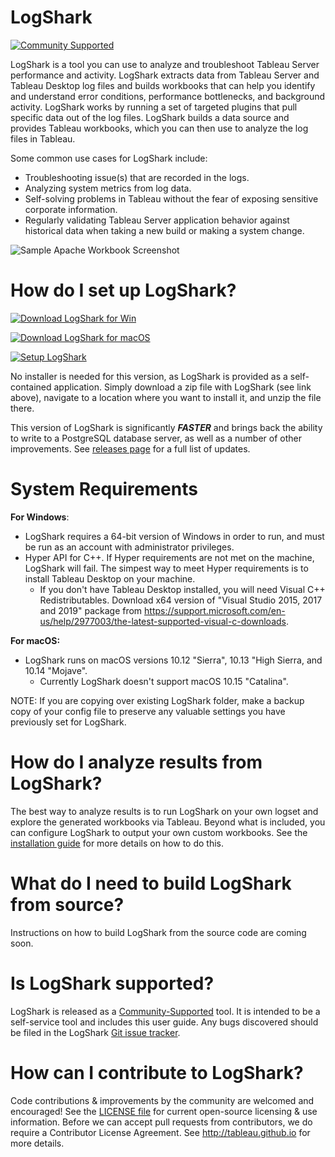 # LogShark
[![Community Supported](https://img.shields.io/badge/Support%20Level-Community%20Supported-457387.svg)](https://www.tableau.com/support-levels-it-and-developer-tools)

LogShark is a tool you can use to analyze and troubleshoot Tableau Server performance and activity. LogShark extracts data from Tableau Server and Tableau Desktop log files and builds workbooks that can help you identify and understand error conditions, performance bottlenecks, and background activity. LogShark works by running a set of targeted plugins that pull specific data out of the log files. LogShark builds a data source and provides Tableau workbooks, which you can then use to analyze the log files in Tableau.

Some common use cases for LogShark include: 
  * Troubleshooting issue(s) that are recorded in the logs. 
  * Analyzing system metrics from log data. 
  * Self-solving problems in Tableau without the fear of exposing sensitive corporate information. 
  * Regularly validating Tableau Server application behavior against historical data when taking a new build or making a system change.
  
![Sample Apache Workbook Screenshot](/Logshark.CLI/Resources/SampleScreenshot.png)

# How do I set up LogShark?

[![Download LogShark for Win](https://img.shields.io/badge/Download%20LogShark%20for%20Win-Version%204.1-blue.svg)](https://github.com/tableau/Logshark/releases/download/v4.1/LogShark.Win.4.1.1911.09672-public.zip)

[![Download LogShark for macOS](https://img.shields.io/badge/Download%20LogShark%20for%20macOS-Version%204.1-blue.svg)](https://github.com/tableau/Logshark/releases/download/v4.1/LogShark.Mac.4.1.1911.09672-public.zip)

[![Setup LogShark](https://img.shields.io/badge/Setup%20LogShark-Installation%20and%20User%20Guide-lightgrey.svg)](https://tableau.github.io/Logshark/)

No installer is needed for this version, as LogShark is provided as a self-contained application. Simply download a zip file with LogShark (see link above), navigate to a location where you want to install it, and unzip the file there.

This version of LogShark is significantly ***FASTER*** and brings back the ability to write to a PostgreSQL database server, as well as a number of other improvements. See [releases page](https://github.com/tableau/Logshark/releases/latest) for a full list of updates.

# System Requirements

**For Windows**: 
-  LogShark requires a 64-bit version of Windows in order to run, and must be run as an account with administrator privileges. 
- Hyper API for C++. If Hyper requirements are not met on the machine, LogShark will fail. The simpest way to meet Hyper requirements is to install Tableau Desktop on your machine.
  - If you don't have Tableau Desktop installed, you will need Visual C++ Redistributables. Download x64 version of "Visual Studio 2015, 2017 and 2019" package from https://support.microsoft.com/en-us/help/2977003/the-latest-supported-visual-c-downloads.

**For macOS:** 
- LogShark runs on macOS versions 10.12 "Sierra", 10.13 "High Sierra, and 10.14 "Mojave".
  - Currently LogShark doesn't support macOS 10.15 "Catalina".

NOTE: If you are copying over existing LogShark folder, make a backup copy of your config file to preserve any valuable settings you have previously set for LogShark.

# How do I analyze results from LogShark?

The best way to analyze results is to run LogShark on your own logset and explore the generated workbooks via Tableau. Beyond what is included, you can configure LogShark to output your own custom workbooks. See the [installation guide](https://tableau.github.io/Logshark/) for more details on how to do this.

# What do I need to build LogShark from source? 

Instructions on how to build LogShark from the source code are coming soon.


# Is LogShark supported?

LogShark is released as a [Community-Supported](https://www.tableau.com/support/itsupport) tool. It is intended to be a self-service tool and includes this user guide. Any bugs discovered should be filed in the LogShark [Git issue tracker](https://github.com/tableau/Logshark/issues).

# How can I contribute to LogShark?

Code contributions & improvements by the community are welcomed and encouraged! See the [LICENSE file](https://github.com/tableau/Logshark/blob/master/LICENSE) for current open-source licensing & use information.  Before we can accept pull requests from contributors, we do require a Contributor License Agreement.  See http://tableau.github.io for more details.
